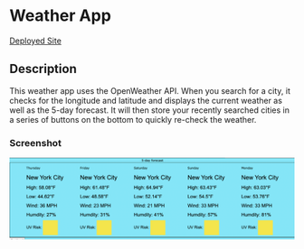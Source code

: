 # Weather App

[Deployed Site](https://nelsond93.github.io/Weather-App/)

## Description
This weather app uses the OpenWeather API. When you search for a city, it checks for the longitude and latitude and displays the current weather as well as the 5-day forecast. It will then store your recently searched cities in a series of buttons on the bottom to quickly re-check the weather.

### Screenshot

![Screenshot](./assets/Weather-App.png)